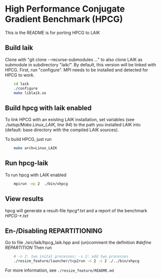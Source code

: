 # High Performance Conjugate Gradient Benchmark (HPCG)

This is the README is for porting HPCG to LAIK

## Build laik

Clone with "git clone --recurse-submodules  ..." to also clone LAIK as submodule in subdirectory "laik/".
By default, this version will be linked with HPCG.
First, run "configure". MPI needs to be installed and detected for HPCG to work.

```bash
    cd laik
    ./configure
    make liblaik.so
```

## Build hpcg with laik enabled

To link HPCG with an existing LAIK installation, set variables (see *./setup/Make.Linux_LAIK, line 94*) to the path you installed
LAIK into (default: base directory with the compiled LAIK sources).

To build HPCG, just run

```bash
    make arch=Linux_LAIK
```

## Run hpcg-laik

To run hpcg with LAIK enabled

```bash
    mpirun -np 2  ./bin/xhpcg
```

## View results

hpcg will generate a result-file *hpcg\*.txt* and a report of the benchmark *HPCG-\*.txt*

## En-/Disabling REPARTITIONING

Go to file ./src/laik/hpcg_laik.hpp and (un)comment the definition *#define REPARTITION*
Then run

```bash
    # -n 2: two inital processes; -s 2: add two processes
    ./resize_feature/launcher/tcp2run -n 2 -s 2 ./../bin/xhpcg
```

For more information, see `./resize_feature/README.md`
